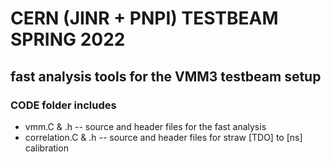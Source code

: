 # CERN (JINR + PNPI) TESTBEAM SPRING 2022

## fast analysis tools for the VMM3 testbeam setup

### СODE folder includes

- vmm.C & .h -- source and header files for the fast analysis
- correlation.C & .h -- source and header files for straw [TDO] to [ns] calibration 
